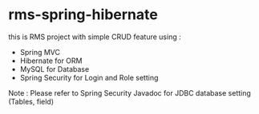 # rms-spring-hibernate
this is RMS project with simple CRUD feature using :
- Spring MVC
- Hibernate for ORM
- MySQL for Database
- Spring Security for Login and Role setting


Note : Please refer to Spring Security Javadoc for JDBC database setting (Tables, field)
